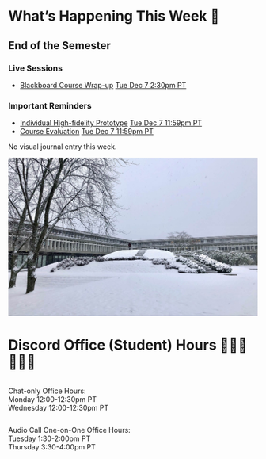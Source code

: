 <div class=alert>

# What’s Happening This Week 💫

## End of the Semester

### Live Sessions

* [Blackboard Course Wrap-up](https://canvas.sfu.ca/courses/64326/external_tools/3544) <span class='badge'> [Tue Dec 7 2:30pm PT](https://www.timeanddate.com/worldclock/fixedtime.html?msg=CMPT-363+Course-Wrapup&iso=202111232T1430&p1=256&am=30)</span>

### Important Reminders

* [Individual High-fidelity Prototype](https://canvas.sfu.ca/courses/64326/assignments/662759) <span class='badge'> [Tue Dec 7 11:59pm PT](https://www.timeanddate.com/worldclock/fixedtime.html?msg=CMPT-363+High-fidelity+Prototype+Due+Date&iso=20211207T2359&p1=256)</span>  
* [Course Evaluation](https://sfu.bluera.com/SFU) <span class='badge'> [Tue Dec 7 11:59pm PT](https://www.timeanddate.com/worldclock/fixedtime.html?msg=CMPT-363+High-fidelity+Prototype+Due+Date&iso=20211207T2359&p1=256)</span>  

No visual journal entry this week.

</div>

![SFU in the Winter](images/FF8J5MjXwA0S3UP.jpg ':class=banner-image')

# Discord Office (Student) Hours ‍👩🏽‍💻👨🏽‍💻

<div class="row">
<div class="column">

Chat-only Office Hours:  
Monday 12:00-12:30pm PT  
Wednesday 12:00-12:30pm PT   

</div>
<div class="column">

Audio Call One-on-One Office Hours:  
Tuesday 1:30-2:00pm PT  
Thursday 3:30-4:00pm PT  

</div>
</div>
